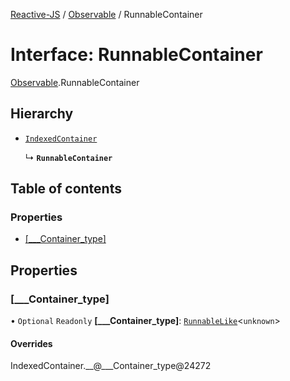 [Reactive-JS](../README.md) / [Observable](../modules/Observable.md) / RunnableContainer

# Interface: RunnableContainer

[Observable](../modules/Observable.md).RunnableContainer

## Hierarchy

- [`IndexedContainer`](types.IndexedContainer.md)

  ↳ **`RunnableContainer`**

## Table of contents

### Properties

- [[\_\_\_Container\_type]](Observable.RunnableContainer.md#[___container_type])

## Properties

### [\_\_\_Container\_type]

• `Optional` `Readonly` **[\_\_\_Container\_type]**: [`RunnableLike`](types.RunnableLike.md)<`unknown`\>

#### Overrides

IndexedContainer.\_\_@\_\_\_Container\_type@24272
